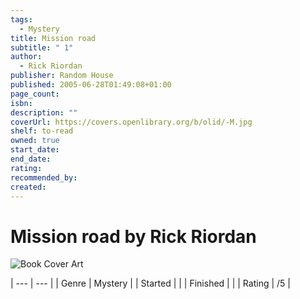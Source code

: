 ```yaml
---
tags:
  - Mystery
title: Mission road
subtitle: " 1"
author:
  - Rick Riordan
publisher: Random House
published: 2005-06-28T01:49:08+01:00
page_count: 
isbn: 
description: ""
coverUrl: https://covers.openlibrary.org/b/olid/-M.jpg
shelf: to-read
owned: true
start_date: 
end_date: 
rating: 
recommended_by: 
created: 
---
```


# Mission road by Rick Riordan

![Book Cover Art](https://covers.openlibrary.org/b/olid/-M.jpg)


| --- | --- |
| Genre | Mystery |
| Started |  |
| Finished |  |
| Rating | /5 |


